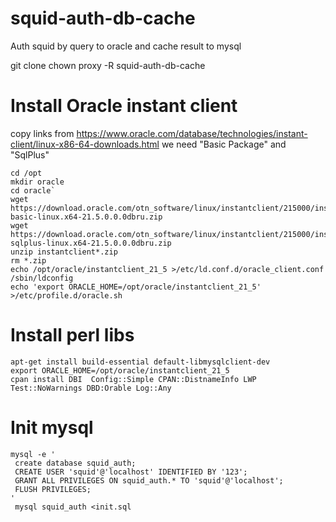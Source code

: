 # squid-auth-db-cache

Auth squid by query to oracle and cache result to mysql

git clone 
chown proxy -R squid-auth-db-cache

# Install Oracle instant client

copy links from https://www.oracle.com/database/technologies/instant-client/linux-x86-64-downloads.html
we need "Basic Package" and "SqlPlus"
```
cd /opt
mkdir oracle
cd oracle`
wget https://download.oracle.com/otn_software/linux/instantclient/215000/instantclient-basic-linux.x64-21.5.0.0.0dbru.zip
wget https://download.oracle.com/otn_software/linux/instantclient/215000/instantclient-sqlplus-linux.x64-21.5.0.0.0dbru.zip
unzip instantclient*.zip
rm *.zip
echo /opt/oracle/instantclient_21_5 >/etc/ld.conf.d/oracle_client.conf
/sbin/ldconfig
echo 'export ORACLE_HOME=/opt/oracle/instantclient_21_5' >/etc/profile.d/oracle.sh
```

# Install perl libs
```
apt-get install build-essential default-libmysqlclient-dev
export ORACLE_HOME=/opt/oracle/instantclient_21_5 
cpan install DBI  Config::Simple CPAN::DistnameInfo LWP Test::NoWarnings DBD:Orable Log::Any
```

# Init mysql

```
mysql -e '
 create database squid_auth;
 CREATE USER 'squid'@'localhost' IDENTIFIED BY '123';
 GRANT ALL PRIVILEGES ON squid_auth.* TO 'squid'@'localhost';
 FLUSH PRIVILEGES;
'
 mysql squid_auth <init.sql
```

